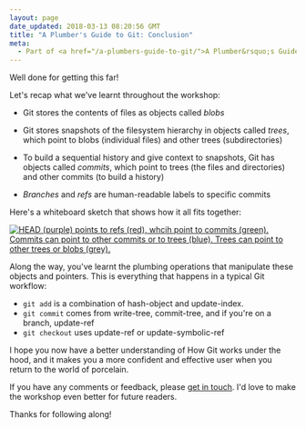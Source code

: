 ```yaml
---
layout: page
date_updated: 2018-03-13 08:20:56 GMT
title: "A Plumber's Guide to Git: Conclusion"
meta:
  - Part of <a href="/a-plumbers-guide-to-git/">A Plumber&rsquo;s Guide to Git</a>
---
```


Well done for getting this far!

Let's recap what we've learnt throughout the workshop:

*   Git stores the contents of files as objects called *blobs*

*   Git stores snapshots of the filesystem hierarchy in objects called *trees*, which point to blobs (individual files) and other trees (subdirectories)

*   To build a sequential history and give context to snapshots, Git has objects called *commits*, which point to trees (the files and directories) and other commits (to build a history)

*   *Branches* and *refs* are human-readable labels to specific commits

Here's a whiteboard sketch that shows how it all fits together:

[![HEAD (purple) points to refs (red), whcih point to commits (green). Commits can point to other commits or to trees (blue). Trees can point to other trees or blobs (grey).](/a-plumbers-guide-to-git/git_conclusion.png)](/a-plumbers-guide-to-git/git_conclusion.png)

Along the way, you've learnt the plumbing operations that manipulate these objects and pointers.
This is everything that happens in a typical Git workflow:

*   `git add` is a combination of hash-object and update-index.
*   `git commit` comes from write-tree, commit-tree, and if you're on a branch, update-ref
*   `git checkout` uses update-ref or update-symbolic-ref

I hope you now have a better understanding of How Git works under the hood, and it makes you a more confident and effective user when you return to the world of porcelain.

If you have any comments or feedback, please [get in touch](mailto:alex@alexwlchan.net).
I'd love to make the workshop even better for future readers.

Thanks for following along!
